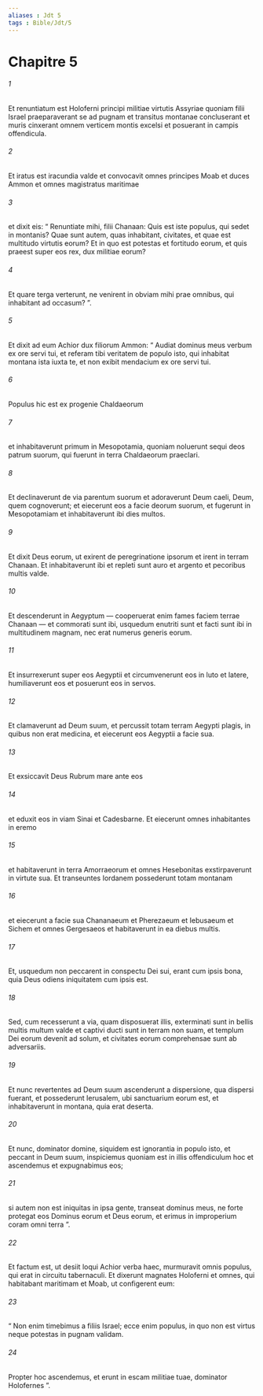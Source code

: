 ```yaml
---
aliases : Jdt 5
tags : Bible/Jdt/5
---
```


# Chapitre 5

###### 1
Et renuntiatum est Holoferni principi militiae virtutis Assyriae quoniam filii Israel praeparaverant se ad pugnam et transitus montanae concluserant et muris cinxerant omnem verticem montis excelsi et posuerant in campis offendicula. 
###### 2
Et iratus est iracundia valde et convocavit omnes principes Moab et duces Ammon et omnes magistratus maritimae 
###### 3
et dixit eis: “ Renuntiate mihi, filii Chanaan: Quis est iste populus, qui sedet in montanis? Quae sunt autem, quas inhabitant, civitates, et quae est multitudo virtutis eorum? Et in quo est potestas et fortitudo eorum, et quis praeest super eos rex, dux militiae eorum? 
###### 4
Et quare terga verterunt, ne venirent in obviam mihi prae omnibus, qui inhabitant ad occasum? ”. 
###### 5
Et dixit ad eum Achior dux filiorum Ammon: “ Audiat dominus meus verbum ex ore servi tui, et referam tibi veritatem de populo isto, qui inhabitat montana ista iuxta te, et non exibit mendacium ex ore servi tui. 
###### 6
Populus hic est ex progenie Chaldaeorum 
###### 7
et inhabitaverunt primum in Mesopotamia, quoniam noluerunt sequi deos patrum suorum, qui fuerunt in terra Chaldaeorum praeclari. 
###### 8
Et declinaverunt de via parentum suorum et adoraverunt Deum caeli, Deum, quem cognoverunt; et eiecerunt eos a facie deorum suorum, et fugerunt in Mesopotamiam et inhabitaverunt ibi dies multos. 
###### 9
Et dixit Deus eorum, ut exirent de peregrinatione ipsorum et irent in terram Chanaan. Et inhabitaverunt ibi et repleti sunt auro et argento et pecoribus multis valde. 
###### 10
Et descenderunt in Aegyptum — cooperuerat enim fames faciem terrae Chanaan — et commorati sunt ibi, usquedum enutriti sunt et facti sunt ibi in multitudinem magnam, nec erat numerus generis eorum. 
###### 11
Et insurrexerunt super eos Aegyptii et circumvenerunt eos in luto et latere, humiliaverunt eos et posuerunt eos in servos. 
###### 12
Et clamaverunt ad Deum suum, et percussit totam terram Aegypti plagis, in quibus non erat medicina, et eiecerunt eos Aegyptii a facie sua. 
###### 13
Et exsiccavit Deus Rubrum mare ante eos 
###### 14
et eduxit eos in viam Sinai et Cadesbarne. Et eiecerunt omnes inhabitantes in eremo 
###### 15
et habitaverunt in terra Amorraeorum et omnes Hesebonitas exstirpaverunt in virtute sua. Et transeuntes Iordanem possederunt totam montanam 
###### 16
et eiecerunt a facie sua Chananaeum et Pherezaeum et Iebusaeum et Sichem et omnes Gergesaeos et habitaverunt in ea diebus multis. 
###### 17
Et, usquedum non peccarent in conspectu Dei sui, erant cum ipsis bona, quia Deus odiens iniquitatem cum ipsis est. 
###### 18
Sed, cum recesserunt a via, quam disposuerat illis, exterminati sunt in bellis multis multum valde et captivi ducti sunt in terram non suam, et templum Dei eorum devenit ad solum, et civitates eorum comprehensae sunt ab adversariis. 
###### 19
Et nunc revertentes ad Deum suum ascenderunt a dispersione, qua dispersi fuerant, et possederunt Ierusalem, ubi sanctuarium eorum est, et inhabitaverunt in montana, quia erat deserta. 
###### 20
Et nunc, dominator domine, siquidem est ignorantia in populo isto, et peccant in Deum suum, inspiciemus quoniam est in illis offendiculum hoc et ascendemus et expugnabimus eos; 
###### 21
si autem non est iniquitas in ipsa gente, transeat dominus meus, ne forte protegat eos Dominus eorum et Deus eorum, et erimus in improperium coram omni terra ”. 
###### 22
Et factum est, ut desiit loqui Achior verba haec, murmuravit omnis populus, qui erat in circuitu tabernaculi. Et dixerunt magnates Holoferni et omnes, qui habitabant maritimam et Moab, ut configerent eum: 
###### 23
“ Non enim timebimus a filiis Israel; ecce enim populus, in quo non est virtus neque potestas in pugnam validam. 
###### 24
Propter hoc ascendemus, et erunt in escam militiae tuae, dominator Holofernes ”.
